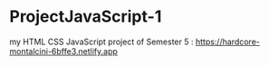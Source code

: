 # ProjectJavaScript-1
my HTML CSS JavaScript project of Semester 5 : https://hardcore-montalcini-6bffe3.netlify.app
